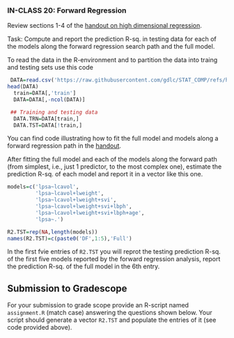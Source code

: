 ### IN-CLASS 20: Forward Regression


Review sections 1-4 of the [handout on high dimensional regression](https://github.com/gdlc/STAT_COMP/blob/master/HANDOUTS/penalizedRegressions.pdf).

Task: Compute and report the prediction R-sq. in testing data for each of the models along the forward regression search path and the full model.

To read the data in the R-environment and to partition the data into traing and testing sets use this code

```r
 DATA=read.csv('https://raw.githubusercontent.com/gdlc/STAT_COMP/refs/heads/master/DATA/prostate.csv',header=TRUE)
head(DATA)
  train=DATA[,'train']
  DATA=DATA[,-ncol(DATA)]

 ## Training and testing data
  DATA.TRN=DATA[train,]
  DATA.TST=DATA[!train,]
```

You can find code illustrating how to fit the full model and models along a forward regression path in the [handout](https://github.com/gdlc/STAT_COMP/blob/master/HANDOUTS/penalizedRegressions.pdf).

After fitting the full model and each of the models along the forward path (from simplest, i.e., just 1 predictor, to the most complex one), estimate the prediction R-sq. of each model and report it in a vector like this one.

```r
models=c('lpsa~lcavol',
         'lpsa~lcavol+lweight',
         'lpsa~lcavol+lweight+svi',
         'lpsa~lcavol+lweight+svi+lbph',
         'lpsa~lcavol+lweight+svi+lbph+age',
         'lpsa~.')

R2.TST=rep(NA,length(models))
names(R2.TST)=c(paste0('DF',1:5),'Full')
```

In the first fvie entries of `R2.TST` you will reprot the testing prediction R-sq. of the first five models reported by the forward regression analysis, report the prediction R-sq. of the full model in the 6th entry.


## Submission to Gradescope

For your submission to grade scope provide an R-script named `assignment.R` (match case) answering the questions shown below.  Your script should generate a vector `R2.TST` and populate the entries of it (see code provided above).
